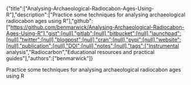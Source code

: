 {"title":["Analysing-Archaeological-Radiocabon-Ages-Using-R"],"description":["Practice some techniques for analysing archaeological radiocabon ages using R"],"github":["https://github.com/benmarwick/Analysing-Archaeological-Radiocabon-Ages-Using-R"],"gist":[null],"gitlab":[null],"bitbucket":[null],"launchpad":[null],"twitter":[null],"blogpost":[null],"cran":[null],"pypi":[null],"website":[null],"publication":[null],"DOI":[null],"notes":[null],"tags":["Instrumental analysis","Radiocarbon","Educational resources and practical guides"],"authors":["benmarwick"]}

Practice some techniques for analysing archaeological radiocabon ages using R